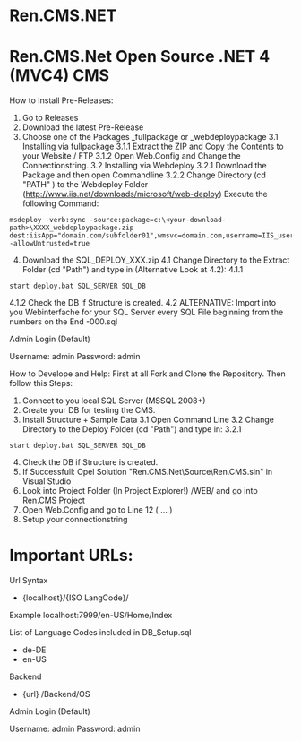 Ren.CMS.NET
===========

Ren.CMS.Net Open Source .NET 4 (MVC4) CMS
===============
How to Install Pre-Releases:
1. Go to Releases
2. Download the latest Pre-Release
3. Choose one of the Packages _fullpackage or _webdeploypackage
3.1 Installing via fullpackage
3.1.1 Extract the ZIP and Copy the Contents to your Website / FTP
3.1.2 Open Web.Config and Change the Connectionstring.
3.2 Installing via Webdeploy
3.2.1 Download the Package and then open Commandline
3.2.2 Change Directory (cd "PATH" ) to the Webdeploy Folder (http://www.iis.net/downloads/microsoft/web-deploy) Execute the following Command:
```text
msdeploy -verb:sync -source:package=c:\<your-download-path>\XXXX_webdeploypackage.zip -dest:iisApp="domain.com/subfolder01",wmsvc=domain.com,username=IIS_username,password=IIS_password,skipAppCreation=false -allowUntrusted=true
```
4. Download the SQL_DEPLOY_XXX.zip
4.1 Change Directory to the Extract Folder (cd "Path") and type in (Alternative Look at 4.2):
4.1.1
```text
start deploy.bat SQL_SERVER SQL_DB
```
4.1.2 Check the DB if Structure is created.
4.2 ALTERNATIVE: Import into you Webinterfache for your SQL Server every SQL File beginning from the numbers on the End -000.sql

Admin Login (Default)

Username: admin
Password: admin

How to Develope and Help:
First at all Fork and Clone the Repository.
Then follow this Steps:
1. Connect to you local SQL Server (MSSQL 2008+)
2. Create your DB for testing the CMS.
3. Install Structure + Sample Data
3.1 Open Command Line
3.2 Change Directory to the Deploy Folder (cd "Path") and type in:
3.2.1
```text
start deploy.bat SQL_SERVER SQL_DB
```
4. Check the DB if Structure is created.
5. If Successfull: Opel Solution "Ren.CMS.Net\Source\Ren.CMS.sln" in Visual Studio
6. Look into Project Folder (In Project Explorer!) /WEB/ and go into Ren.CMS  Project
7. Open Web.Config and go to Line 12 (<connectionString> ... </connectionString>)
8. Setup your connectionstring


Important URLs:
===============

Url Syntax
* {localhost}/{ISO LangCode}/
 
 Example
 localhost:7999/en-US/Home/Index
 
 List of Language Codes included in DB_Setup.sql
 * de-DE
 * en-US

 Backend
 * {url} /Backend/OS

Admin Login (Default)

Username: admin
Password: admin

  
